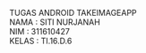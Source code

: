 TUGAS ANDROID TAKEIMAGEAPP
<br> NAMA  : SITI NURJANAH
<br> NIM   : 311610427
<br> KELAS : TI.16.D.6
